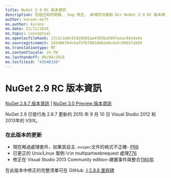 ```yaml
---
title: NuGet 2.9 RC 版本資訊
description: 包括已知的問題、 bug 修正、 新增的功能和 Dcr NuGet 2.9 RC 版本資訊。
author: karann-msft
ms.author: karann
ms.date: 11/11/2016
ms.topic: conceptual
ms.openlocfilehash: 17c1c3a0c91928602aa47b5ba599faeac0424a4a
ms.sourcegitcommit: 1d1406764c6af5fb7801d462e0c4afc9092fa569
ms.translationtype: MT
ms.contentlocale: zh-TW
ms.lasthandoff: 09/04/2018
ms.locfileid: "43548320"
---
```

# <a name="nuget-29-rc-release-notes"></a>NuGet 2.9 RC 版本資訊

[NuGet 2.8.7 版本資訊](../release-notes/nuget-2.8.7.md) | [NuGet 3.0 Preview 版本資訊](../release-notes/nuget-3.0-preview.md)

NuGet 2.9 已發行為 2.8.7 更新的 2015 年 9 月 10 日 Visual Studio 2012 和 2013年的 VSIX。

### <a name="updates-in-this-release"></a>在此版本的更新

* 現在略過處理套件，如果其自主`.nuspec`文件的格式不正確- [PR8](https://github.com/NuGet/NuGet2/pull/8)
* 已更正的 Unix/Linux 案例-\r\n multipartwebrequest 處理[776](https://github.com/NuGet/Home/issues/776)
* 修正在 Visual Studio 2013 Community edition-建置事件與整合[1180年](https://github.com/NuGet/Home/issues/1180)


在此版本中修正的完整清單可在 GitHub 上[2.8.8 里程碑](https://github.com/NuGet/Home/issues?q=milestone%3A2.8.8+is%3Aclosed)
